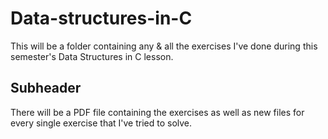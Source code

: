 # Data-structures-in-C
This will be a folder containing any & all the exercises I've done during this semester's Data Structures in C lesson.

## Subheader
There will be a PDF file containing the exercises as well as new files for every single exercise that I've tried to solve.
